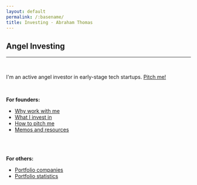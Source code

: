```yaml
---
layout: default
permalink: /:basename/
title: Investing · Abraham Thomas
---
```


## Angel Investing

----

<br/> 

I'm an active angel investor in early-stage tech startups. [Pitch me!](mailto:athos1@gmail.com)

<br/>

**For founders:**
* [Why work with me](/why-me)  
* [What I invest in](/angel-criteria)  
* [How to pitch me](/pitch-me)  
* [Memos and resources](/memos)  

<br/>
<br/>


**For others:**
* [Portfolio companies](/portfolio-new)
* [Portfolio statistics](/portfolio-statistics)
<!--* [Investment themes and ideas](/thesis)-->
<!--* Investment memos-->
<!--* [Co-investing with me](/coinvest)-->


<br/>
<br/>
<br/>
<br/>



<!--

* Investing in 2020
* The accidental trader
* Why I quit my hedge fund job
* The data revolution in finance


I've been on "both sides of the table" in both public and private markets.

In public markets, I was a portfolio manager at Simplex, a large hedge fund; I then co-founded Quandl, a data startup whose customers are hedge funds and fintechs.

In private markets, I raised $20M in venture capital for Quandl prior to our successful acquisition by Nasdaq; I also invest in and mentor other founders as an angel.


I like to think these experiences give me useful perspective on multiple intersecting worlds: capital markets, technology and entrepreneurship. 

-->
